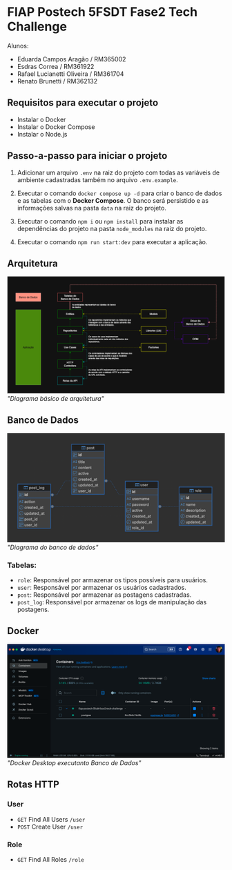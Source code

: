 # FIAP Postech 5FSDT Fase2 Tech Challenge

Alunos:

- Eduarda Campos Aragão / RM365002
- Esdras Correa / RM361922
- Rafael Lucianetti Oliveira / RM361704
- Renato Brunetti / RM362132

## Requisitos para executar o projeto

- Instalar o Docker
- Instalar o Docker Compose
- Instalar o Node.js

## Passo-a-passo para iniciar o projeto

1. Adicionar um arquivo `.env` na raiz do projeto com todas as variáveis de ambiente cadastradas também no arquivo `.env.example`.

2. Executar o comando `docker compose up -d` para criar o banco de dados e as tabelas com o **Docker Compose**. O banco será persistido e as informações salvas na pasta `data` na raiz do projeto.

3. Executar o comando `npm i` ou `npm install` para instalar as dependências do projeto na pasta `node_modules` na raiz do projeto.

4. Executar o comando `npm run start:dev` para executar a aplicação.

## Arquitetura

![Diagrama básico de arquitetura!](/assets/images/arch-app-diagram.png 'Diagrama básico de arquitetura') _"Diagrama básico de arquitetura"_

## Banco de Dados

![Diagrama do banco de dados!](/assets/images/db-diagram.png 'Diagrama do banco de dados') _"Diagrama do banco de dados"_

### Tabelas:

- `role`: Responsável por armazenar os tipos possíveis para usuários.
- `user`: Responsável por armazenar os usuários cadastrados.
- `post`: Responsável por armazenar as postagens cadastradas.
- `post_log`: Responsável por armazenar os logs de manipulação das postagens.

## Docker

![Docker Desktop executanto Banco de Dados!](/assets/images/docker-desktop.png 'Docker Desktop executanto Banco de Dados') _"Docker Desktop executanto Banco de Dados"_

## Rotas HTTP


### User

- `GET` Find All Users `/user`
- `POST` Create User `/user`

### Role

- `GET` Find All Roles `/role`
